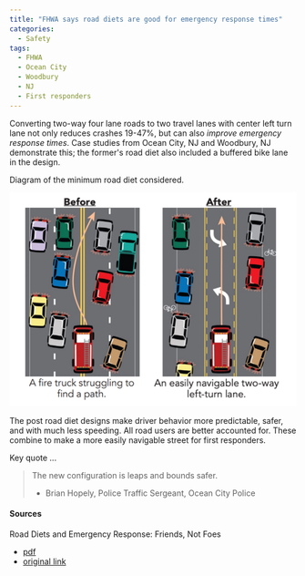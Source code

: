 ```yaml
---
title: "FHWA says road diets are good for emergency response times"
categories:
  - Safety
tags:
  - FHWA
  - Ocean City
  - Woodbury
  - NJ
  - First responders
---
```


Converting two-way four lane roads to two travel lanes with center left turn lane not only reduces crashes 19-47%, but
can also _improve emergency response times_. Case studies from Ocean City, NJ and Woodbury, NJ demonstrate this; the
former's road diet also included a buffered bike lane in the design.

Diagram of the minimum road diet considered.

![4 lanes to 2 with a suicide lane](/images/img/safety/2016-fhwa-first-responder.png)

The post road diet designs make driver behavior more predictable, safer, and with much less speeding. All road users are
better accounted for. These combine to make a more easily navigable street for first responders.

Key quote ...

> The new configuration is leaps and bounds safer.
>
> - Brian Hopely, Police Traffic Sergeant, Ocean City Police

#### Sources

Road Diets and Emergency Response: Friends, Not Foes

- [pdf](/images/research/2016-fhwa-road-diet-response-times.pdf)
- [original link](https://safety.fhwa.dot.gov/road_diets/resources/pdf/fhwasa17020.pdf)
